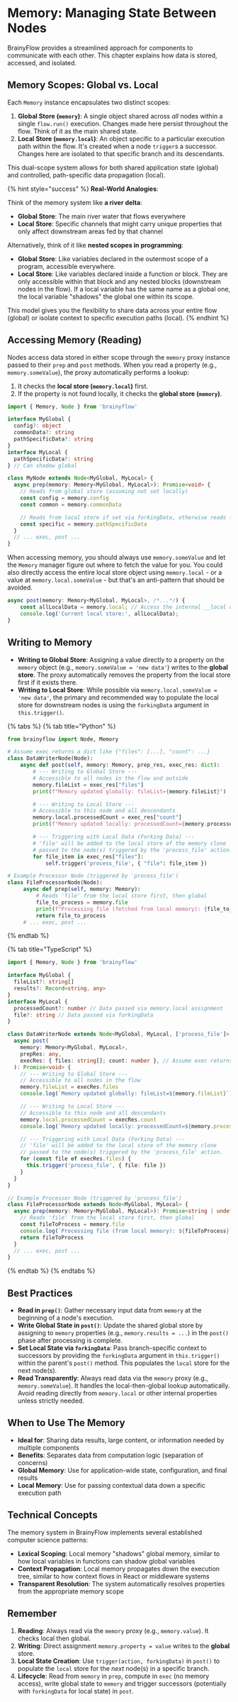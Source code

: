 # Memory: Managing State Between Nodes

BrainyFlow provides a streamlined approach for components to communicate with each other. This chapter explains how data is stored, accessed, and isolated.

## Memory Scopes: Global vs. Local

Each `Memory` instance encapsulates two distinct scopes:

1.  **Global Store (`memory`)**: A single object shared across _all_ nodes within a single `flow.run()` execution. Changes made here persist throughout the flow. Think of it as the main shared state.
2.  **Local Store (`memory.local`)**: An object specific to a particular execution path within the flow. It's created when a node `trigger`s a successor. Changes here are isolated to that specific branch and its descendants.

This dual-scope system allows for both shared application state (global) and controlled, path-specific data propagation (local).

{% hint style="success" %}
**Real-World Analogies**:

Think of the memory system like **a river delta**:

- **Global Store**: The main river water that flows everywhere
- **Local Store**: Specific channels that might carry unique properties that only affect downstream areas fed by that channel

Alternatively, think of it like **nested scopes in programming**:

- **Global Store**: Like variables declared in the outermost scope of a program, accessible everywhere.
- **Local Store**: Like variables declared inside a function or block. They are only accessible within that block and any nested blocks (downstream nodes in the flow). If a local variable has the same name as a global one, the local variable "shadows" the global one within its scope.

This model gives you the flexibility to share data across your entire flow (global) or isolate context to specific execution paths (local).
{% endhint %}

## Accessing Memory (Reading)

Nodes access data stored in either scope through the `memory` proxy instance passed to their `prep` and `post` methods. When you read a property (e.g., `memory.someValue`), the proxy automatically performs a lookup:

1.  It checks the **local store (`memory.local`)** first.
2.  If the property is not found locally, it checks the **global store (`memory`)**.

```typescript
import { Memory, Node } from 'brainyflow'

interface MyGlobal {
  config?: object
  commonData?: string
  pathSpecificData?: string
}
interface MyLocal {
  pathSpecificData?: string
} // Can shadow global

class MyNode extends Node<MyGlobal, MyLocal> {
  async prep(memory: Memory<MyGlobal, MyLocal>): Promise<void> {
    // Reads from global store (assuming not set locally)
    const config = memory.config
    const common = memory.commonData

    // Reads from local store if set via forkingData, otherwise reads from global
    const specific = memory.pathSpecificData
  }
  // ... exec, post ...
}
```

When accessing memory, you should always use `memory.someValue` and let the `Memory` manager figure out where to fetch the value for you.
You could also directly access the entire local store object using `memory.local` - or a value at `memory.local.someValue` - but that's an anti-pattern that should be avoided.

```typescript
async post(memory: Memory<MyGlobal, MyLocal>, /*...*/) {
    const allLocalData = memory.local; // Access the internal __local object directly
    console.log('Current local store:', allLocalData);
}
```

## Writing to Memory

- **Writing to Global Store**: Assigning a value directly to a property on the `memory` object (e.g., `memory.someValue = 'new data'`) writes to the **global store**. The proxy automatically removes the property from the local store first if it exists there.
- **Writing to Local Store**: While possible via `memory.local.someValue = 'new data'`, the primary and recommended way to populate the local store for downstream nodes is using the `forkingData` argument in `this.trigger()`.

{% tabs %}
{% tab title="Python" %}

```python
from brainyflow import Node, Memory

# Assume exec returns a dict like {"files": [...], "count": ...}
class DataWriterNode(Node):
    async def post(self, memory: Memory, prep_res, exec_res: dict):
        # --- Writing to Global Store ---
        # Accessible to all nodes in the flow and outside
        memory.fileList = exec_res["files"]
        print(f"Memory updated globally: fileList={memory.fileList}")

        # --- Writing to Local Store ---
        # Accessible to this node and all descendants
        memory.local.processedCount = exec_res["count"]
        print(f"Memory updated locally: processedCount={memory.processedCount}")

        # --- Triggering with Local Data (Forking Data) ---
        # 'file' will be added to the local store of the memory clone
        # passed to the node(s) triggered by the 'process_file' action.
        for file_item in exec_res["files"]:
            self.trigger('process_file', { "file": file_item })

# Example Processor Node (triggered by 'process_file')
class FileProcessorNode(Node):
     async def prep(self, memory: Memory):
         # Reads 'file' from the local store first, then global
         file_to_process = memory.file
         print(f"Processing file (fetched from local memory): {file_to_process}")
         return file_to_process
     # ... exec, post ...
```

{% endtab %}

{% tab title="TypeScript" %}

```typescript
import { Memory, Node } from 'brainyflow'

interface MyGlobal {
  fileList?: string[]
  results?: Record<string, any>
}
interface MyLocal {
  processedCount?: number // Data passed via memory.local assignment
  file?: string // Data passed via forkingData
}

class DataWriterNode extends Node<MyGlobal, MyLocal, ['process_file']> {
  async post(
    memory: Memory<MyGlobal, MyLocal>,
    prepRes: any,
    execRes: { files: string[]; count: number }, // Assume exec returns this format
  ): Promise<void> {
    // --- Writing to Global Store ---
    // Accessible to all nodes in the flow
    memory.fileList = execRes.files
    console.log(`Memory updated globally: fileList=${memory.fileList}`)

    // --- Writing to Local Store ---
    // Accessible to this node and all descendants
    memory.local.processedCount = execRes.count
    console.log(`Memory updated locally: processedCount=${memory.processedCount}`)

    // --- Triggering with Local Data (Forking Data) ---
    // 'file' will be added to the local store of the memory clone
    // passed to the node(s) triggered by the 'process_file' action.
    for (const file of execRes.files) {
      this.trigger('process_file', { file: file })
    }
  }
}

// Example Processor Node (triggered by 'process_file')
class FileProcessorNode extends Node<MyGlobal, MyLocal> {
  async prep(memory: Memory<MyGlobal, MyLocal>): Promise<string | undefined> {
    // Reads 'file' from the local store first, then global
    const fileToProcess = memory.file
    console.log(`Processing file (from local memory): ${fileToProcess}`)
    return fileToProcess
  }
  // ... exec, post ...
}
```

{% endtab %}
{% endtabs %}

## Best Practices

- **Read in `prep()`**: Gather necessary input data from `memory` at the beginning of a node's execution.
- **Write Global State in `post()`**: Update the shared global store by assigning to `memory` properties (e.g., `memory.results = ...`) in the `post()` phase after processing is complete.
- **Set Local State via `forkingData`**: Pass branch-specific context to successors by providing the `forkingData` argument in `this.trigger()` within the parent's `post()` method. This populates the `local` store for the next node(s).
- **Read Transparently**: Always read data via the `memory` proxy (e.g., `memory.someValue`). It handles the local-then-global lookup automatically. Avoid reading directly from `memory.local` or other internal properties unless strictly needed.

## When to Use The Memory

- **Ideal for**: Sharing data results, large content, or information needed by multiple components
- **Benefits**: Separates data from computation logic (separation of concerns)
- **Global Memory**: Use for application-wide state, configuration, and final results
- **Local Memory**: Use for passing contextual data down a specific execution path

## Technical Concepts

The memory system in BrainyFlow implements several established computer science patterns:

- **Lexical Scoping**: Local memory "shadows" global memory, similar to how local variables in functions can shadow global variables
- **Context Propagation**: Local memory propagates down the execution tree, similar to how context flows in React or middleware systems
- **Transparent Resolution**: The system automatically resolves properties from the appropriate memory scope

## Remember

1.  **Reading**: Always read via the `memory` proxy (e.g., `memory.value`). It checks local then global.
2.  **Writing**: Direct assignment `memory.property = value` writes to the **global** store.
3.  **Local State Creation**: Use `trigger(action, forkingData)` in `post()` to populate the `local` store for the _next_ node(s) in a specific branch.
4.  **Lifecycle**: Read from `memory` in `prep`, compute in `exec` (no memory access), write global state to `memory` and trigger successors (potentially with `forkingData` for local state) in `post`.
